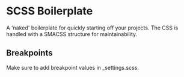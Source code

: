 SCSS Boilerplate
================

A 'naked' boilerplate for quickly starting off your projects. The CSS is handled with a SMACSS structure for maintainability.

## Breakpoints

Make sure to add breakpoint values in _settings.scss.